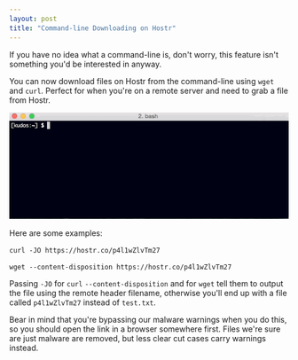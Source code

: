 ```yaml
---
layout: post
title: "Command-line Downloading on Hostr"
---
```


If you have no idea what a command-line is, don't worry, this feature isn't something you'd be interested in anyway.

You can now download files on Hostr from the command-line using `wget` and `curl`. Perfect for when you're on a remote server and need to grab a file from Hostr.

<!-- more -->

<img src="/images/content/cli.gif" class="full-image" alt="Command-line downloading demonstration" />

Here are some examples:

```terminal
curl -JO https://hostr.co/p4l1wZlvTm27
```

```terminal
wget --content-disposition https://hostr.co/p4l1wZlvTm27
```

Passing `-JO` for `curl` `--content-disposition` and for `wget` tell them to output the file using the remote header filename, otherwise you'll end up with a file called `p4l1wZlvTm27` instead of `test.txt`.

Bear in mind that you're bypassing our malware warnings when you do this, so you should open the link in a browser somewhere first. Files we're sure are just malware are removed, but less clear cut cases carry warnings instead.
